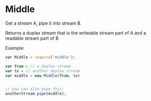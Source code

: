 # Middle

Get a stream A, pipe it into stream B.

Returns a duplex stream that is the writeable stream part of A and a readable stream part of B

Example:

```javascript
var Middle = require('middle');

var from = // a duplex stream
var to = // another duplex stream
var middle = new Middle(from, to)


// you can also pipe this:
anotherStream.pipe(middle);
```